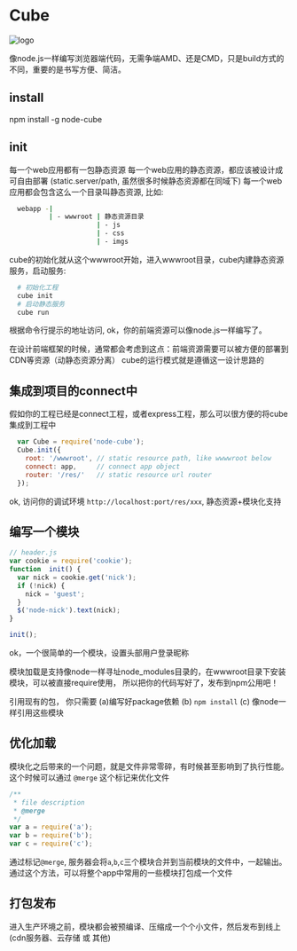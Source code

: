 Cube
=================

![logo](https://raw.github.com/fishbar/cube/master/logo.png)

像node.js一样编写浏览器端代码，无需争端AMD、还是CMD，只是build方式的不同，重要的是书写方便、简洁。

## install

  npm install -g node-cube

## init

  每一个web应用都有一包静态资源
  每一个web应用的静态资源，都应该被设计成可自由部署 (static.server/path, 虽然很多时候静态资源都在同域下)
  每一个web应用都会包含这么一个目录叫静态资源, 比如:

```sh
  webapp -|
          | - wwwroot | 静态资源目录
                      | - js
                      | - css
                      | - imgs
```

  cube的初始化就从这个wwwroot开始，进入wwwroot目录，cube内建静态资源服务，启动服务:

```sh
  # 初始化工程
  cube init
  # 启动静态服务
  cube run
```

  根据命令行提示的地址访问, ok，你的前端资源可以像node.js一样编写了。

  在设计前端框架的时候，通常都会考虑到这点：前端资源需要可以被方便的部署到CDN等资源（动静态资源分离）
  cube的运行模式就是遵循这一设计思路的

## 集成到项目的connect中

  假如你的工程已经是connect工程，或者express工程，那么可以很方便的将cube集成到工程中
```js
  var Cube = require('node-cube');
  Cube.init({
    root: '/wwwroot', // static resource path, like wwwwroot below
    connect: app,     // connect app object
    router: '/res/'   // static resource url router
  });
```
  ok, 访问你的调试环境  `http://localhost:port/res/xxx`, 静态资源+模块化支持

## 编写一个模块

```js
// header.js
var cookie = require('cookie');
function  init() {
  var nick = cookie.get('nick');
  if (!nick) {
    nick = 'guest';
  }
  $('node-nick').text(nick);
}

init();
```
ok，一个很简单的一个模块，设置头部用户登录昵称

模块加载是支持像node一样寻址node_modules目录的，在wwwroot目录下安装模块，可以被直接require使用， 所以把你的代码写好了，发布到npm公用吧！

引用现有的包， 你只需要 (a)编写好package依赖 (b) `npm install` (c) 像node一样引用这些模块

## 优化加载

  模块化之后带来的一个问题，就是文件非常零碎，有时候甚至影响到了执行性能。
  这个时候可以通过 `@merge` 这个标记来优化文件

```js
/**
 * file description
 * @merge
 */
var a = require('a');
var b = require('b');
var c = require('c');
```
  通过标记`@merge`, 服务器会将`a`,`b`,`c`三个模块合并到当前模块的文件中，一起输出。
  通过这个方法，可以将整个app中常用的一些模块打包成一个文件

## 打包发布

  进入生产环境之前，模块都会被预编译、压缩成一个个小文件，然后发布到线上(cdn服务器、云存储 或 其他)
